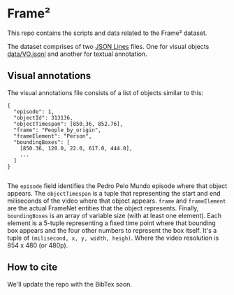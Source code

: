 # Frame²

This repo contains the scripts and data related to the Frame² dataset.

The dataset comprises of two [JSON Lines](https://jsonlines.org/) files. One for visual objects [data/VO.jsonl](data/VO.jsonl) and another for textual annotation.

## Visual annotations

The visual annotations file consists of a list of objects similar to this:

```
{
  "episode": 1,
  "objectId": 313136,
  "objectTimespan": [850.36, 852.76],
  "frame": "People_by_origin",
  "frameElement": "Person",
  "boundingBoxes": [
    [850.36, 120.0, 22.0, 617.0, 444.0],
    ...
  ]
}


```

The ```episode``` field identifies the Pedro Pelo Mundo episode where that object appears.
The ```objectTimespan``` is a tuple that representing the start and end miliseconds of the video where that object appears.
```frame``` and ```frameElement``` are the actual FrameNet entities that the object represents.
Finally, ```boundingBoxes``` is an array of variable size (with at least one element). Each element is a 5-tuple representing a fixed time point where that bounding box appears and the four other numbers to represent the box itself. It's a tuple of ```(milisecond, x, y, width, heigh)```. Where the video resolution is 854 x 480 (or 480p).

<!-- ## Text annotation -->

## How to cite

We'll update the repo with the BibTex soon.